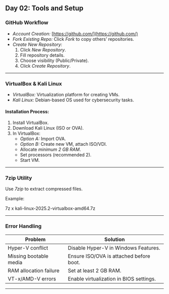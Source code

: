 ## Day 02: Tools and Setup

### GitHub Workflow

- *Account Creation:* [https://github.com/](https://github.com/)
- *Fork Existing Repo:* Click *Fork* to copy others’ repositories.
- *Create New Repository:*
  1. Click *New Repository*.
  2. Fill repository details.
  3. Choose visibility (Public/Private).
  4. Click *Create Repository*.

---

### VirtualBox & Kali Linux

- *VirtualBox:* Virtualization platform for creating VMs.
- *Kali Linux:* Debian-based OS used for cybersecurity tasks.

#### Installation Process:
1. Install VirtualBox.
2. Download Kali Linux (ISO or OVA).
3. In VirtualBox:
   - *Option A:* Import OVA.
   - *Option B:* Create new VM, attach ISO/VDI.
   - Allocate *minimum 2 GB RAM*.
   - Set processors (recommended 2).
   - Start VM.

---

### 7zip Utility

Use *7zip* to extract compressed files.

Example:

7z x kali-linux-2025.2-virtualbox-amd64.7z


---

### Error Handling

| Problem                  | Solution                                     |
|--------------------------|----------------------------------------------|
| Hyper-V conflict         | Disable Hyper-V in Windows Features.         |
| Missing bootable media   | Ensure ISO/OVA is attached before boot.      |
| RAM allocation failure   | Set at least 2 GB RAM.                       |
| VT-x/AMD-V errors        | Enable virtualization in BIOS settings.      |

---
